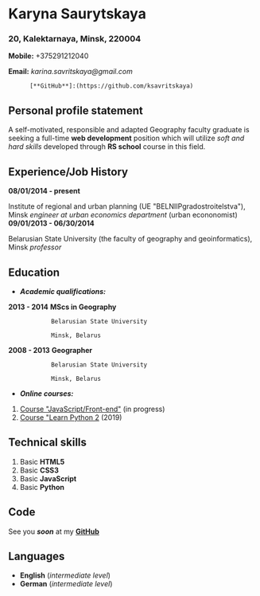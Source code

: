 # **Karyna Saurytskaya**
### 20, Kalektarnaya, Minsk, 220004
**Mobile:** +375291212040  

**Email:** _karina.savritskaya@gmail.com_  

          [**GitHub**]:(https://github.com/ksavritskaya)
## Personal profile statement

A self-motivated, responsible and adapted Geography faculty graduate is seeking a full-time **web development** position which will utilize *soft and hard skills* developed through **RS school** course in this field.

## Experience/Job History

**08/01/2014 - present**

Institute of regional and urban planning (UE "BELNIIPgradostroitelstva"), Minsk
*engineer at urban economics department* (urban econonomist)
**09/01/2013 - 06/30/2014**

Belarusian State University (the faculty of geography and geoinformatics), Minsk
*professor*

## Education
 * __*Аcademic qualifications:*__
 
**2013 - 2014** 
**MScs in Geography**

                Belarusian State University
                
                Minsk, Belarus
                
**2008 - 2013** 
**Geographer**

                Belarusian State University
                
                Minsk, Belarus
                
  * __*Online courses:*__
 1) [Course "JavaScript/Front-end"](https://rs.school/js/) (in progress)
 2) [Course "Learn Python 2](https://www.codecademy.com/learn/learn-python) (2019)
 
 ## Technical skills
 
 1. Basic **HTML5**
 1. Basic **CSS3**
 1. Basic **JavaScript**
 1. Basic **Python**
 
## Code

See you *__soon__* at my [**GitHub**](https://github.com/ksavritskaya)

## Languages

* __English__ (_intermediate level_)
* __German__ (_intermediate level_)
